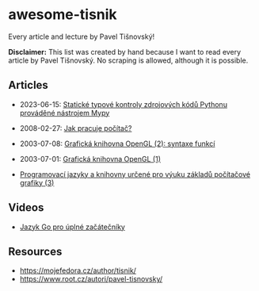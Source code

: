 # awesome-tisnik

Every article and lecture by Pavel Tišnovský!

**Disclaimer:** This list was created by hand because I want to read every article by Pavel Tišnovský. No scraping is allowed, although it is possible.

## Articles

- 2023-06-15: [Statické typové kontroly zdrojových kódů Pythonu prováděné nástrojem Mypy](https://www.root.cz/clanky/staticke-typove-kontroly-zdrojovych-kodu-pythonu-provadene-nastrojem-mypy/)
- 2008-02-27: [Jak pracuje počítač?](https://www.root.cz/clanky/jak-pracuje-pocitac/)
- 2003-07-08: [Grafická knihovna OpenGL (2): syntaxe funkcí](https://www.root.cz/clanky/opengl-2-syntaxe-funkci/)
- 2003-07-01: [Grafická knihovna OpenGL (1)](https://www.root.cz/clanky/graficka-knihovna-opengl-1/)

- [Programovací jazyky a knihovny určené pro výuku základů počítačové grafiky (3)](https://mojefedora.cz/programovaci-jazyky-a-knihovny-urcene-pro-vyuku-zakladu-pocitacove-grafiky-3/)

## Videos

- [Jazyk Go pro úplné začátečníky](https://www.youtube.com/watch?v=sca3Twh2tE0&ab_channel=InstallFest)

## Resources

- https://mojefedora.cz/author/tisnik/
- https://www.root.cz/autori/pavel-tisnovsky/
